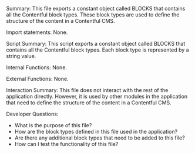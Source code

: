 Summary:
This file exports a constant object called BLOCKS that contains all the Contentful block types. These block types are used to define the structure of the content in a Contentful CMS.

Import statements:
None.

Script Summary:
This script exports a constant object called BLOCKS that contains all the Contentful block types. Each block type is represented by a string value.

Internal Functions:
None.

External Functions:
None.

Interaction Summary:
This file does not interact with the rest of the application directly. However, it is used by other modules in the application that need to define the structure of the content in a Contentful CMS.

Developer Questions:
- What is the purpose of this file?
- How are the block types defined in this file used in the application?
- Are there any additional block types that need to be added to this file?
- How can I test the functionality of this file?